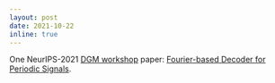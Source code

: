 ```yaml
---
layout: post
date: 2021-10-22
inline: true
---
```


One NeurIPS-2021 <a href="https://dgms-and-applications.github.io/2021/">DGM workshop</a> paper: <a href="https://arxiv.org/abs/2110.12365">Fourier-based Decoder for Periodic Signals</a>.